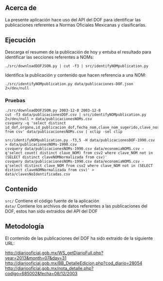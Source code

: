 ## Acerca de
La presente aplicación hace uso del API del DOF para identificar las publicaciones referentes a Normas Oficiales Mexicanas y clasificarlas.

## Ejecución

Descarga el resumen de la publicación de hoy y entuba el resultado para identificar las secciones referentes a NOMs:

`./src/downloadDOFJSON.py | cut -f3 | src/identifyNOMpublication.py`

Identifica la publicación y contenido que hacen referencia a una NOM:

`./src/identifyNOMpublication.py data/publicaciones-DOF.json 2>/dev/null`

### Pruebas
```
./src/downloadDOFJSON.py 2003-12-8 2003-12-8
cut -f3 data/publicacionesDOF.csv | src/identifyNOMpublication.py 2>/dev/null > data/publicacionesNOMs.csv 
csvquery -q 'select distinct id_dof,organo,id_publicacion_dof,fecha_nom,clave_nom_sugerido,clave_normalizada,titulo,url,todas_claves_nom_en_titulo,primera_palabra from csv' data/publicacionesNOMs.csv | xclip -sel clip

src/identifyNOMpublication.py -f3,5 -H data/publicacionesDOF-1990.csv > data/publicacionesNOMs-1990.csv
csvquery data/publicacionesNOMs-1990.csv data/economiaNOMS.csv -q'select count( distinct clave_NOM) from csv2 where clave_NOM not in (SELECT distinct claveNOMNormalizada from csv)'
csvquery data/publicacionesNOMs-1990.csv data/economiaNOMS.csv -q'select distinct clave_NOM from csv2 where clave_NOM not in (SELECT distinct claveNOMNormalizada from csv)' > data/clavesNoIdentificadas.csv
```

## Contenido
`src/`    Contiene el código fuente de la aplicación  
`data/`   Contiene los archivos de datos referentes a las publicaciones del DOF, estos han sido extraidos del API del DOF

## Metodología
El contenido de las publicaciones del DOF ha sido extraido de la siguiente URL:

http://diariooficial.gob.mx/WS_getDiarioFull.php?year=2013&month=07&day=31  
http://diariooficial.gob.mx/BB_DetalleEdicion.php?cod_diario=28054  
http://diariooficial.gob.mx/nota_detalle.php?codigo=685002&fecha=08/12/2003  
